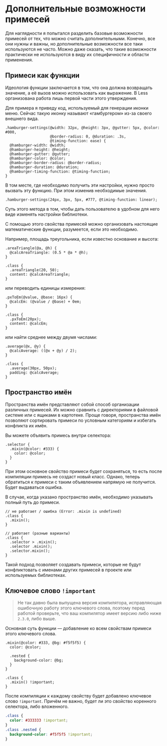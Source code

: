 # Дополнительные возможности примесей

Для наглядности я попытался разделить базовые возможности примесей от тех, что можно считать дополнительными. Конечно, все они нужны и важны, но дополнительные возможности все таки используются не часто. Можно даже сказать, что такие возможности практически не используются в виду их специфичности и области применения.




## Примеси как функции

Идеология функции заключается в том, что она должна возвращать значение, а её вызов можно использовать как выражение. В Less организована работа лишь первой части этого утверждения.

Для примера я приведу код, используемый для генерации иконки меню. Сейчас такую иконку называют «гамбургером» из-за своего внешнего вида.

```less
.hamburger-settings(@width: 32px, @height: 3px, @gutter: 5px, @color: #000,
                    @border-radius: 0, @duration: .3s,
                    @timing-function: ease) {
  @hamburger-width: @width;
  @hamburger-height: @height;
  @hamburger-gutter: @gutter;
  @hamburger-color: @color;
  @hamburger-border-radius: @border-radius;
  @hamburger-duration: @duration;
  @hamburger-timing-function: @timing-function;
}
```

В том месте, где необходимо получить эти настройки, нужно просто вызвать эту функцию. При этом изменив необходимые значения.

```less
.hamburger-settings(24px, 3px, 5px, #777, @timing-function: linear);
```

Суть этого метода в том, чтобы дать пользователю в удобном для него виде изменять настройки библиотеки.

С помощью этого свойства примесей можно организовать настоящие математические функции, разумеется, если это необходимо.

Например, площадь треугольника, если известно основание и высота:

```less
.areaTriangle(@a, @h) {
  @calcAreaTriangle: (0.5 * @a * @h);
}

.class {
  .areaTriangle(20, 50);
  content: @calcAreaTriangle;
}
```

или переводить единицы измерения:

```less
.pxToEm(@value, @base: 16px) {
  @calcEm: (@value / @base) + 0em;
}

.class {
  .pxToEm(20px);
  content: @calcEm;
}
```

или найти среднее между двумя числами:

```less
.average(@x, @y) {
  @calcAverage: ((@x + @y) / 2);
}

.class {
  .average(30px, 50px);
  padding: @calcAverage;
}
```




## Пространство имён

Пространства имён представляют собой способ организации различных примесей. Их можно сравнить с директориями в файловой системе или с ящиками в картотеке. Проще говоря, пространства имён позволяют сортировать примеси по условным категориям и избегать конфликта их имён.

Вы можете объявить примесь внутри селектора:

```less
.selector {
  .mixin(@color: #333) {
    color: @color;
  }
}
```

При этом основное свойство примеси будет сохраняться, то есть после компиляции примесь не создаст новый класс. Однако, теперь обратиться к примеси с таким объявлением напрямую не получится. Будет выдаваться ошибка.

В случае, когда указано пространство имён, необходимо указывать полный путь до примеси.

```less
// не работает / ошибка (Error: .mixin is undefined)
.class {
  .mixin();
}

// работает (разные варианты)
.class {
  .selector > .mixin();
  .selector .mixin();
  .selector.mixin();
}
```

Такой подход позволяет создавать примеси, которые не будут конфликтовать с именами других примесей в проекте или используемых библиотеках.




## Ключевое слово `!important`

> Не так давно была выпущена версия компилятора, исправляющая ошибочную работу этого ключевого слова, поэтому перед работой проверьте, что ваш компилятор имеет версию либо ниже `2.3.0`, либо выше.

Основная суть функции — добавление ко всем свойствам примеси этого ключевого слова.

```less
.mixin(@color: #333, @bg: #f5f5f5) {
  color: @color;

  .nested {
    background-color: @bg;
  }
}

.class {
  .mixin() !important;
}
```

После компиляции к каждому свойству будет добавлено ключевое слово `!important`. Причём не важно, будет ли это свойство коренного селектора, либо вложенного.

```css
.class {
  color: #333333 !important;
}
.class .nested {
  background-color: #f5f5f5 !important;
}
```
